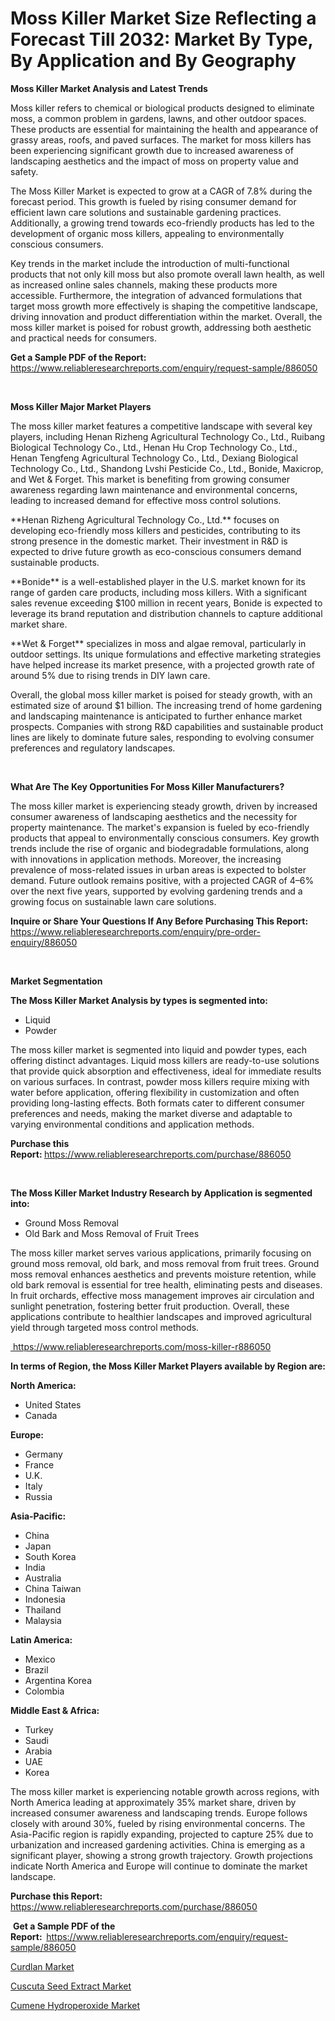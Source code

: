 <p><h1>Moss Killer Market Size Reflecting a Forecast Till 2032: Market By Type, By Application and By Geography</h1></p><p><strong>Moss Killer Market Analysis and Latest Trends</strong></p>
<p><p>Moss killer refers to chemical or biological products designed to eliminate moss, a common problem in gardens, lawns, and other outdoor spaces. These products are essential for maintaining the health and appearance of grassy areas, roofs, and paved surfaces. The market for moss killers has been experiencing significant growth due to increased awareness of landscaping aesthetics and the impact of moss on property value and safety.</p><p>The Moss Killer Market is expected to grow at a CAGR of 7.8% during the forecast period. This growth is fueled by rising consumer demand for efficient lawn care solutions and sustainable gardening practices. Additionally, a growing trend towards eco-friendly products has led to the development of organic moss killers, appealing to environmentally conscious consumers.</p><p>Key trends in the market include the introduction of multi-functional products that not only kill moss but also promote overall lawn health, as well as increased online sales channels, making these products more accessible. Furthermore, the integration of advanced formulations that target moss growth more effectively is shaping the competitive landscape, driving innovation and product differentiation within the market. Overall, the moss killer market is poised for robust growth, addressing both aesthetic and practical needs for consumers.</p></p>
<p><strong>Get a Sample PDF of the Report:&nbsp;</strong> <a href="https://www.reliableresearchreports.com/enquiry/request-sample/886050?utm_campaign=116&utm_medium=2&utm_source=Github&utm_content=ia&utm_term=31032025&utm_id=moss-killer">https://www.reliableresearchreports.com/enquiry/request-sample/886050</a></p>
<p>&nbsp;</p>
<p><strong>Moss Killer Major Market Players</strong></p>
<p><p>The moss killer market features a competitive landscape with several key players, including Henan Rizheng Agricultural Technology Co., Ltd., Ruibang Biological Technology Co., Ltd., Henan Hu Crop Technology Co., Ltd., Henan Tengfeng Agricultural Technology Co., Ltd., Dexiang Biological Technology Co., Ltd., Shandong Lvshi Pesticide Co., Ltd., Bonide, Maxicrop, and Wet & Forget. This market is benefiting from growing consumer awareness regarding lawn maintenance and environmental concerns, leading to increased demand for effective moss control solutions.</p><p>**Henan Rizheng Agricultural Technology Co., Ltd.** focuses on developing eco-friendly moss killers and pesticides, contributing to its strong presence in the domestic market. Their investment in R&D is expected to drive future growth as eco-conscious consumers demand sustainable products.</p><p>**Bonide** is a well-established player in the U.S. market known for its range of garden care products, including moss killers. With a significant sales revenue exceeding $100 million in recent years, Bonide is expected to leverage its brand reputation and distribution channels to capture additional market share.</p><p>**Wet & Forget** specializes in moss and algae removal, particularly in outdoor settings. Its unique formulations and effective marketing strategies have helped increase its market presence, with a projected growth rate of around 5% due to rising trends in DIY lawn care.</p><p>Overall, the global moss killer market is poised for steady growth, with an estimated size of around $1 billion. The increasing trend of home gardening and landscaping maintenance is anticipated to further enhance market prospects. Companies with strong R&D capabilities and sustainable product lines are likely to dominate future sales, responding to evolving consumer preferences and regulatory landscapes.</p></p>
<p>&nbsp;</p>
<p><strong>What Are The Key Opportunities For Moss Killer Manufacturers?</strong></p>
<p><p>The moss killer market is experiencing steady growth, driven by increased consumer awareness of landscaping aesthetics and the necessity for property maintenance. The market's expansion is fueled by eco-friendly products that appeal to environmentally conscious consumers. Key growth trends include the rise of organic and biodegradable formulations, along with innovations in application methods. Moreover, the increasing prevalence of moss-related issues in urban areas is expected to bolster demand. Future outlook remains positive, with a projected CAGR of 4–6% over the next five years, supported by evolving gardening trends and a growing focus on sustainable lawn care solutions.</p></p>
<p><strong>Inquire or Share Your Questions If Any Before Purchasing This Report:</strong> <a href="https://www.reliableresearchreports.com/enquiry/pre-order-enquiry/886050?utm_campaign=116&utm_medium=2&utm_source=Github&utm_content=ia&utm_term=31032025&utm_id=moss-killer">https://www.reliableresearchreports.com/enquiry/pre-order-enquiry/886050</a></p>
<p>&nbsp;</p>
<p><strong>Market Segmentation</strong></p>
<p><strong>The Moss Killer Market Analysis by types is segmented into:</strong></p>
<p><ul><li>Liquid</li><li>Powder</li></ul></p>
<p><p>The moss killer market is segmented into liquid and powder types, each offering distinct advantages. Liquid moss killers are ready-to-use solutions that provide quick absorption and effectiveness, ideal for immediate results on various surfaces. In contrast, powder moss killers require mixing with water before application, offering flexibility in customization and often providing long-lasting effects. Both formats cater to different consumer preferences and needs, making the market diverse and adaptable to varying environmental conditions and application methods.</p></p>
<p><strong>Purchase this Report:&nbsp;</strong><a href="https://www.reliableresearchreports.com/purchase/886050?utm_campaign=116&utm_medium=2&utm_source=Github&utm_content=ia&utm_term=31032025&utm_id=moss-killer">https://www.reliableresearchreports.com/purchase/886050</a></p>
<p>&nbsp;</p>
<p><strong>The Moss Killer Market Industry Research by Application is segmented into:</strong></p>
<p><ul><li>Ground Moss Removal</li><li>Old Bark and Moss Removal of Fruit Trees</li></ul></p>
<p><p>The moss killer market serves various applications, primarily focusing on ground moss removal, old bark, and moss removal from fruit trees. Ground moss removal enhances aesthetics and prevents moisture retention, while old bark removal is essential for tree health, eliminating pests and diseases. In fruit orchards, effective moss management improves air circulation and sunlight penetration, fostering better fruit production. Overall, these applications contribute to healthier landscapes and improved agricultural yield through targeted moss control methods.</p></p>
<p><a href="https://www.reliableresearchreports.com/moss-killer-r886050?utm_campaign=116&utm_medium=2&utm_source=Github&utm_content=ia&utm_term=31032025&utm_id=moss-killer">&nbsp;https://www.reliableresearchreports.com/moss-killer-r886050</a></p>
<p><strong>In terms of Region, the Moss Killer Market Players available by Region are:</strong></p>
<p>
    <p> <strong> North America: </strong>
        <ul>
            <li>United States</li>
            <li>Canada</li>
        </ul>
        </p> 
    <p> <strong> Europe: </strong>
        <ul>
            <li>Germany</li>
            <li>France</li>
            <li>U.K.</li>
            <li>Italy</li>
            <li>Russia</li>
        </ul>
        </p> 
    <p> <strong> Asia-Pacific: </strong>
        <ul>
            <li>China</li>
            <li>Japan</li>
            <li>South Korea</li>
            <li>India</li>
            <li>Australia</li>
            <li>China Taiwan</li>
            <li>Indonesia</li>
            <li>Thailand</li>
            <li>Malaysia</li>
        </ul>
        </p> 
    <p> <strong> Latin America: </strong>
        <ul>
            <li>Mexico</li>
            <li>Brazil</li>
            <li>Argentina Korea</li>
            <li>Colombia</li>
        </ul>
        </p> 
    <p> <strong> Middle East & Africa: </strong>
        <ul>
            <li>Turkey</li>
            <li>Saudi</li>
            <li>Arabia</li>
            <li>UAE</li>
            <li>Korea</li>
        </ul>
    </p>
    </p>
<p><p>The moss killer market is experiencing notable growth across regions, with North America leading at approximately 35% market share, driven by increased consumer awareness and landscaping trends. Europe follows closely with around 30%, fueled by rising environmental concerns. The Asia-Pacific region is rapidly expanding, projected to capture 25% due to urbanization and increased gardening activities. China is emerging as a significant player, showing a strong growth trajectory. Growth projections indicate North America and Europe will continue to dominate the market landscape.</p></p>
<p><strong>Purchase this Report: </strong><a href="https://www.reliableresearchreports.com/purchase/886050?utm_campaign=116&utm_medium=2&utm_source=Github&utm_content=ia&utm_term=31032025&utm_id=moss-killer">https://www.reliableresearchreports.com/purchase/886050</a></p>
<p>&nbsp;<strong>Get a Sample PDF of the Report:&nbsp;&nbsp;</strong><a href="https://www.reliableresearchreports.com/enquiry/request-sample/886050?utm_campaign=116&utm_medium=2&utm_source=Github&utm_content=ia&utm_term=31032025&utm_id=moss-killer">https://www.reliableresearchreports.com/enquiry/request-sample/886050</a></p>
<p><strong></strong></p>
<p><p><a href="https://github.com/ElviraLeka1962/Market-Research-Report-List-1/blob/main/curdlan-market.md?utm_campaign=116&utm_medium=2&utm_source=Github&utm_content=ia&utm_term=31032025&utm_id=moss-killer">Curdlan Market</a></p><p><a href="https://github.com/darenph8er/Market-Research-Report-List-1/blob/main/cuscuta-seed-extract-market.md?utm_campaign=116&utm_medium=2&utm_source=Github&utm_content=ia&utm_term=31032025&utm_id=moss-killer">Cuscuta Seed Extract Market</a></p><p><a href="https://github.com/osbornrdaflalo/Market-Research-Report-List-1/blob/main/cumene-hydroperoxide-market.md?utm_campaign=116&utm_medium=2&utm_source=Github&utm_content=ia&utm_term=31032025&utm_id=moss-killer">Cumene Hydroperoxide Market</a></p></p>